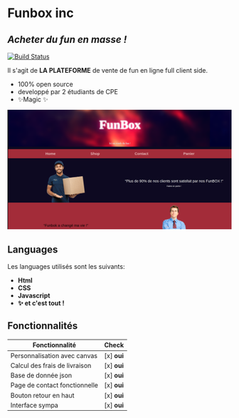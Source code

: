 # Funbox inc
## _Acheter du fun en masse !_



[![Build Status](https://travis-ci.org/joemccann/dillinger.svg?branch=master)](https://travis-ci.org/joemccann/dillinger)

Il s'agit de **LA PLATEFORME** de vente de fun en ligne full client side.

- 100% open source
- developpé par 2 étudiants de CPE
- ✨Magic ✨


![This is an image](https://github.com/Z3ste/CPE-TLW-Projet/raw/main/screen_1.png)

## Languages
Les languages utilisés sont les suivants:
- **Html**
- **CSS**
- **Javascript**
- **✨ et c'est tout !**
## Fonctionnalités

| Fonctionnalité | Check |
| ------ | ------ |
| Personnalisation avec canvas | [x] **oui** |
| Calcul des frais de livraison | [x] **oui** |
| Base de donnée json | [x] **oui** |
| Page de contact fonctionnelle | [x] **oui** |
| Bouton retour en haut | [x] **oui** |
| Interface sympa | [x] **oui** |

